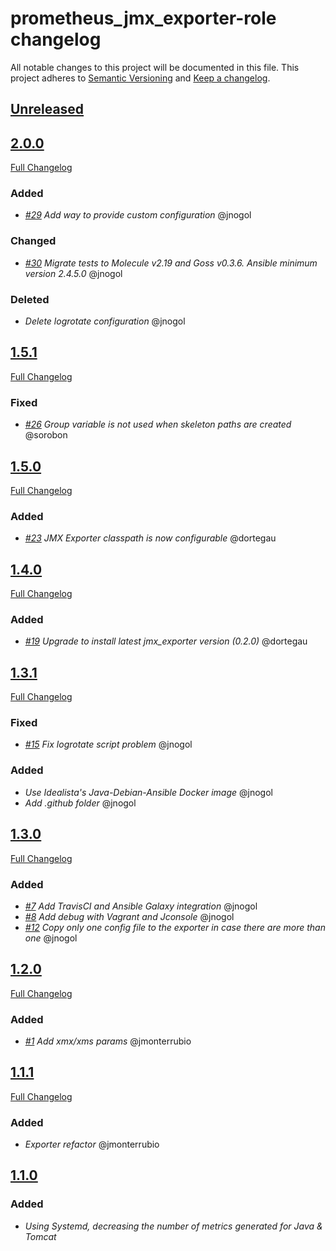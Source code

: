 # prometheus_jmx_exporter-role changelog

All notable changes to this project will be documented in this file.
This project adheres to [Semantic Versioning](http://semver.org/) and [Keep a changelog](https://github.com/olivierlacan/keep-a-changelog).


## [Unreleased](https://github.com/idealista/prometheus_jmx_exporter-role/tree/develop)

## [2.0.0](https://github.com/idealista/prometheus_jmx_exporter-role/tree/2.0.0)
[Full Changelog](https://github.com/idealista/prometheus_jmx_exporter-role/compare/1.5.1...2.0.0)
### Added
- *[#29](https://github.com/idealista/prometheus_jmx_exporter-role/issues/29) Add way to provide custom configuration* @jnogol

### Changed
- *[#30](https://github.com/idealista/prometheus_jmx_exporter-role/issues/30) Migrate tests to Molecule v2.19 and Goss v0.3.6. Ansible minimum version 2.4.5.0* @jnogol

### Deleted
- *Delete logrotate configuration* @jnogol

## [1.5.1](https://github.com/idealista/prometheus_jmx_exporter-role/tree/1.5.1)
[Full Changelog](https://github.com/idealista/prometheus_jmx_exporter-role/compare/1.5.0...1.5.1)
### Fixed
- *[#26](https://github.com/idealista/prometheus_jmx_exporter-role/issues/26) Group variable is not used when skeleton paths are created* @sorobon

## [1.5.0](https://github.com/idealista/prometheus_jmx_exporter-role/tree/1.5.0)
[Full Changelog](https://github.com/idealista/prometheus_jmx_exporter-role/compare/1.4.0...1.5.0)
### Added
- *[#23](https://github.com/idealista/prometheus_jmx_exporter-role/issues/23) JMX Exporter classpath is now configurable* @dortegau

## [1.4.0](https://github.com/idealista/prometheus_jmx_exporter-role/tree/1.4.0)
[Full Changelog](https://github.com/idealista/prometheus_jmx_exporter-role/compare/1.3.1...1.4.0)
### Added
- *[#19](https://github.com/idealista/prometheus_jmx_exporter-role/issues/19) Upgrade to install latest jmx_exporter version (0.2.0)* @dortegau

## [1.3.1](https://github.com/idealista/prometheus_jmx_exporter-role/tree/1.3.1)
[Full Changelog](https://github.com/idealista/prometheus_jmx_exporter-role/compare/1.3.0...1.3.1)
### Fixed
- *[#15](https://github.com/idealista/prometheus_jmx_exporter-role/issues/15) Fix logrotate script problem* @jnogol

### Added
- *Use Idealista's Java-Debian-Ansible Docker image* @jnogol
- *Add .github folder* @jnogol

## [1.3.0](https://github.com/idealista/prometheus_jmx_exporter-role/tree/1.3.0)
[Full Changelog](https://github.com/idealista/prometheus_jmx_exporter-role/compare/1.2.0...1.3.0)
### Added
- *[#7](https://github.com/idealista/prometheus_jmx_exporter-role/issues/7) Add TravisCI and Ansible Galaxy integration* @jnogol
- *[#8](https://github.com/idealista/prometheus_jmx_exporter-role/issues/8) Add debug with Vagrant and Jconsole* @jnogol
- *[#12](https://github.com/idealista/prometheus_jmx_exporter-role/issues/12) Copy only one config file to the exporter in case there are more than one* @jnogol

## [1.2.0](https://github.com/idealista/prometheus_jmx_exporter-role/tree/1.2.0)
[Full Changelog](https://github.com/idealista/prometheus_jmx_exporter-role/compare/1.1.1...1.2.0)
### Added
- *[#1](https://github.com/idealista/prometheus_jmx_exporter-role/issues/1) Add xmx/xms params* @jmonterrubio

## [1.1.1](https://github.com/idealista/prometheus_jmx_exporter-role/tree/1.1.1)
[Full Changelog](https://github.com/idealista/prometheus_jmx_exporter-role/compare/1.1.0...1.1.1)
### Added
- *Exporter refactor* @jmonterrubio

## [1.1.0](https://github.com/idealista/prometheus_jmx_exporter-role/tree/1.1.0)
### Added
- *Using Systemd, decreasing the number of metrics generated for Java & Tomcat*
